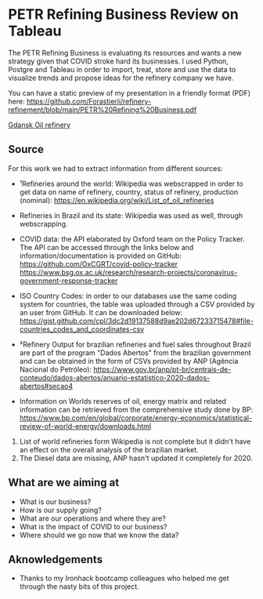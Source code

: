 # PETR Refining Business Review on Tableau

The PETR Refining Business is evaluating its resources and wants a new strategy given that COVID stroke hard its businesses. I used Python, Postgre and Tableau in order to import, treat, store and use the data to visualize trends and propose ideas for the refinery company we have.

You can have a static preview of my presentation in a friendly format (PDF) here: https://github.com/Forastierii/refinery-refinement/blob/main/PETR%20Refining%20Business.pdf

[Gdansk Oil refinery](https://www.fluor.com/sitecollectionimages/projects/gdansk-oil-refinery-epc/gdansk-oil-refinery-cc.jpg)

## Source

For this work we had to extract information from different sources:

- ¹Refineries around the world: Wikipedia was webscrapped in order to get data on name of refinery, country, status of refinery, production (nominal):
https://en.wikipedia.org/wiki/List_of_oil_refineries

- Refineries in Brazil and its state: Wikipedia was used as well, through webscrapping.

- COVID data: the API elaborated by Oxford team on the Policy Tracker. The API can be accessed through the links below and information/documentation is provided on GitHub:
https://github.com/OxCGRT/covid-policy-tracker
https://www.bsg.ox.ac.uk/research/research-projects/coronavirus-government-response-tracker

- ISO Country Codes: in order to our databases use the same coding system for countries, the table was uploaded through a CSV provided by an user from GitHub. It can be downloaded below:
https://gist.github.com/cpl/3dc2d19137588d9ae202d67233715478#file-countries_codes_and_coordinates-csv

- ²Refinery Output for brazilian refineries and fuel sales throughout Brazil are part of the program "Dados Abertos" from the brazilian government and can be obtained in the form of CSVs provided by ANP (Agência Nacional do Petróleo):
https://www.gov.br/anp/pt-br/centrais-de-conteudo/dados-abertos/anuario-estatistico-2020-dados-abertos#secao4

- Information on Worlds reserves of oil, energy matrix and related information can be retrieved from the comprehensive study done by BP:
https://www.bp.com/en/global/corporate/energy-economics/statistical-review-of-world-energy/downloads.html

1. List of world refineries form Wikipedia is not complete but it didn't have an effect on the overall analysis of the brazilian market.
2. The Diesel data are missing, ANP hasn't updated it completely for 2020.

## What are we aiming at

- What is our business?
- How is our supply going?
- What are our operations and where they are?
- What is the impact of COVID to our business?
- Where should we go now that we know the data?

## Aknowledgements

- Thanks to my Ironhack bootcamp colleagues who helped me get through the nasty bits of this project.
